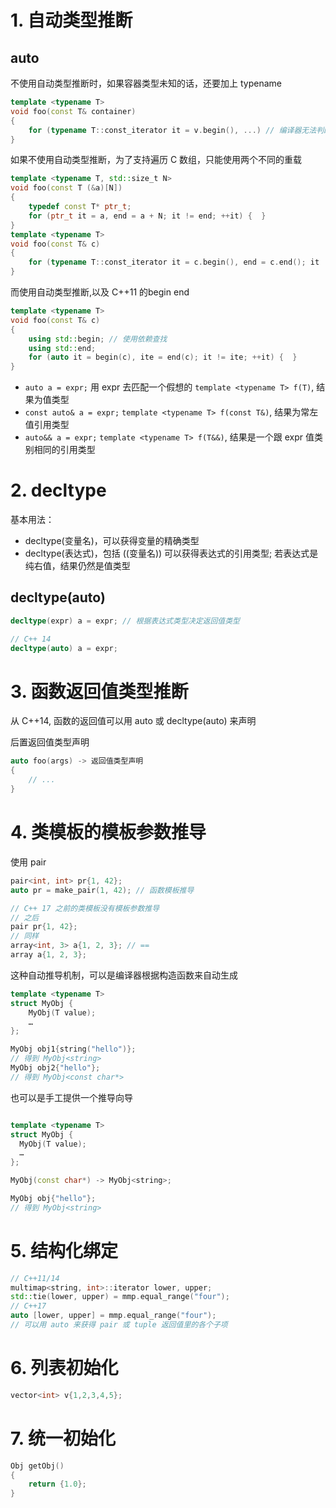 # 1. 自动类型推断
## auto
不使用自动类型推断时，如果容器类型未知的话，还要加上 typename
```c++
template <typename T>
void foo(const T& container)
{
    for (typename T::const_iterator it = v.begin(), ...) // 编译器无法判断 const_iterator 是一个类型还是一个成员变量
}
```
如果不使用自动类型推断，为了支持遍历 C 数组，只能使用两个不同的重载
```c++
template <typename T, std::size_t N>
void foo(const T (&a)[N])
{
    typedef const T* ptr_t;
    for (ptr_t it = a, end = a + N; it != end; ++it) {  }
}
template <typename T>
void foo(const T& c)
{
    for (typename T::const_iterator it = c.begin(), end = c.end(); it != end; ++it) {  }
}
```
而使用自动类型推断,以及 C++11 的begin end
```c++
template <typename T>
void foo(const T& c)
{
    using std::begin; // 使用依赖查找
    using std::end;
    for (auto it = begin(c), ite = end(c); it != ite; ++it) {  }
}
```

* `auto a = expr;` 用 expr 去匹配一个假想的 `template <typename T> f(T)`, 结果为值类型
* `const auto& a = expr;` `template <typename T> f(const T&)`, 结果为常左值引用类型
* `auto&& a = expr;` `template <typename T> f(T&&)`, 结果是一个跟 expr 值类别相同的引用类型

# 2. decltype
基本用法：
* decltype(变量名)，可以获得变量的精确类型
* decltype(表达式)，包括 ((变量名)) 可以获得表达式的引用类型; 若表达式是纯右值，结果仍然是值类型

## decltype(auto)
```c++
decltype(expr) a = expr; // 根据表达式类型决定返回值类型

// C++ 14
decltype(auto) a = expr;
```

# 3. 函数返回值类型推断
从 C++14, 函数的返回值可以用 auto 或 decltype(auto) 来声明

后置返回值类型声明
```c++
auto foo(args) -> 返回值类型声明
{
    // ...
}
```

# 4. 类模板的模板参数推导
使用 pair
```c++
pair<int, int> pr{1, 42};
auto pr = make_pair(1, 42); // 函数模板推导

// C++ 17 之前的类模板没有模板参数推导
// 之后
pair pr{1, 42};
// 同样
array<int, 3> a{1, 2, 3}; // ==
array a{1, 2, 3};
```
这种自动推导机制，可以是编译器根据构造函数来自动生成
```c++
template <typename T>
struct MyObj {
    MyObj(T value);
    …
};

MyObj obj1{string("hello")};
// 得到 MyObj<string>
MyObj obj2{"hello"};
// 得到 MyObj<const char*>
```
也可以是手工提供一个推导向导
```c++

template <typename T>
struct MyObj {
  MyObj(T value);
  …
};

MyObj(const char*) -> MyObj<string>;

MyObj obj{"hello"};
// 得到 MyObj<string>
```

# 5. 结构化绑定
```c++
// C++11/14
multimap<string, int>::iterator lower, upper;
std::tie(lower, upper) = mmp.equal_range("four");
// C++17
auto [lower, upper] = mmp.equal_range("four");
// 可以用 auto 来获得 pair 或 tuple 返回值里的各个子项
```

# 6. 列表初始化
```c++
vector<int> v{1,2,3,4,5};
```

# 7. 统一初始化
```c++
Obj getObj()
{
    return {1.0};
}
```